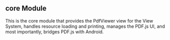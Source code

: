 ## core Module

This is the core module that provides the PdfViewer view for the View System, handles resource loading and printing, manages the PDF.js UI, and most importantly, bridges PDF.js with Android.
